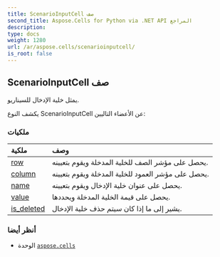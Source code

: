 ```yaml
---
title: ScenarioInputCell صف
second_title: Aspose.Cells for Python via .NET API المراجع
description:
type: docs
weight: 1280
url: /ar/aspose.cells/scenarioinputcell/
is_root: false
---
```

##  ScenarioInputCell صف
يمثل خلية الإدخال للسيناريو.



يكشف النوع ScenarioInputCell عن الأعضاء التاليين:

###  ملكيات
| ملكية| وصف|
| :- | :- |
| [row](/cells/python-net/ar/aspose.cells/scenarioinputcell/row) | يحصل على مؤشر الصف للخلية المدخلة ويقوم بتعيينه.|
| [column](/cells/python-net/ar/aspose.cells/scenarioinputcell/column) | يحصل على مؤشر العمود للخلية المدخلة ويقوم بتعيينه.|
| [name](/cells/python-net/ar/aspose.cells/scenarioinputcell/name) | يحصل على عنوان خلية الإدخال ويقوم بتعيينه.|
| [value](/cells/python-net/ar/aspose.cells/scenarioinputcell/value) | يحصل على قيمة الخلية المدخلة ويحددها.|
| [is_deleted](/cells/python-net/ar/aspose.cells/scenarioinputcell/is_deleted) | يشير إلى ما إذا كان سيتم حذف خلية الإدخال.|



###  أنظر أيضا
* الوحدة [`aspose.cells`](..)
